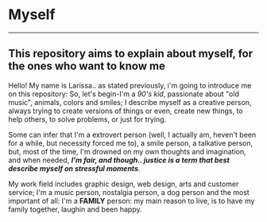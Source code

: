 
# Myself

_______________


## This repository aims to  explain about myself, for the ones who want to know me

Hello! My name is Larissa.. as stated previously, i'm going to introduce me on this repository:
So, let's begin-I'm a *90's kid*, passionate about "old music", animals, colors and smiles; I describe myself as a creative person, always trying to create versions of things or even, create new things, to help others, to solve problems, or just for trying. 

Some can infer that I'm a extrovert person (well, I actually am, heven't been for a while, but necessity forced me to), a smile person, a talkative person, but, most of the time, I'm drowned on my own thoughts and imagination, and when needed, ***I'm fair, and though.. justice is a term that best describe myself on stressful moments***.

My work field includes graphic design, web design, arts and customer service; I'm a music person, nostalgia person, a dog person and the most important of all: I'm a **FAMILY** person: my main reason to live, is to have my family together, laughin and been happy.




